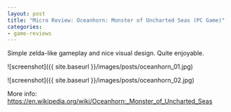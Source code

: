```yaml
---
layout: post
title: "Micro Review: Oceanhorn: Monster of Uncharted Seas (PC Game)"
categories:
- game-reviews
---
```


<p>Simple zelda-like gameplay and nice visual design. Quite enjoyable.</p>


![screenshot]({{ site.baseurl }}/images/posts/oceanhorn_01.jpg)


![screenshot]({{ site.baseurl }}/images/posts/oceanhorn_02.jpg)


<p>More info: <a href="https://en.wikipedia.org/wiki/Oceanhorn:_Monster_of_Uncharted_Seas">https://en.wikipedia.org/wiki/Oceanhorn:_Monster_of_Uncharted_Seas</a></p>
